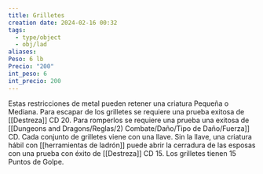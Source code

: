 ```yaml
---
title: Grilletes
creation date: 2024-02-16 00:32
tags:
  - type/object
  - obj/lad
aliases: 
Peso: 6 lb
Precio: "200"
int_peso: 6
int_precio: 200
---
```

Estas restricciones de metal pueden retener una criatura Pequeña o Mediana. Para escapar de los grilletes se requiere una prueba exitosa de [[Destreza]] CD 20. 
Para romperlos se requiere una prueba una exitosa de [[Dungeons and Dragons/Reglas/2) Combate/Daño/Tipo de Daño/Fuerza]] CD.
Cada conjunto de grilletes viene con una llave. Sin la llave, una criatura hábil con [[herramientas de ladrón]] puede abrir la cerradura de las esposas con una prueba con éxito de [[Destreza]] CD 15. Los grilletes tienen 15 Puntos de Golpe.
